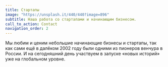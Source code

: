 ```yaml
---
title: Стартапы
image: "https://unsplash.it/440/440?image=896"
subtitle: Наша работа со стартапами и начинающим бизнесом.
call_to_action: Contact
navigation_order: 2
---
```


Мы любим и ценим небольшие начинающие бизнесы и стартапы, так как сами ещё в далёком 2002 году были одними из пионеров венчура в России. И на сегодняшний день участвуем в запуске «новых историй» уже на глобальном уровне.
